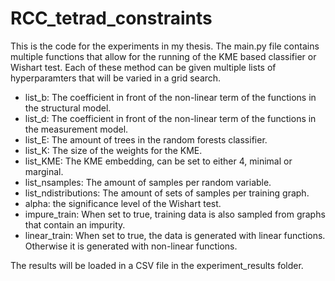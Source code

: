 # RCC_tetrad_constraints

This is the code for the experiments in my thesis. The main.py file contains multiple functions that allow for the running of the KME based classifier or Wishart test. Each of these method can be given multiple lists of hyperparamters that will be varied in a grid search. 

- list_b: The coefficient in front of the non-linear term of the functions in the structural model.
- list_d: The coefficient in front of the non-linear term of the functions in the measurement model.
- list_E: The amount of trees in the random forests classifier.
- list_K: The size of the weights for the KME.
- list_KME: The KME embedding, can be set to either 4, minimal or marginal.
- list_nsamples: The amount of samples per random variable.
- list_ndistributions: The amount of sets of samples per training graph.
- alpha: the significance level of the Wishart test.
- impure_train: When set to true, training data is also sampled from graphs that contain an impurity.
- linear_train: When set to true, the data is generated with linear functions. Otherwise it is generated with non-linear functions.

The results will be loaded in a CSV file in the experiment_results folder.
